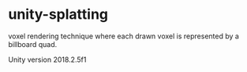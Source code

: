 # unity-splatting
voxel rendering technique where each drawn voxel is represented by a billboard quad.

Unity version 2018.2.5f1
